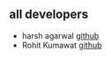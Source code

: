 ## all developers

- harsh agarwal [github](https://github.com/harsh-100/)
- Rohit Kumawat [github](https://github.com/Developer0Rohit)


